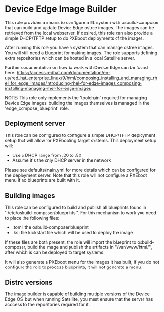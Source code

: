 # Device Edge Image Builder
This role provides a means to configure a EL system with osbuild-composer that
can build and update Device Edge ostree images. The images can be retrieved from the
local webserver. If desired, this role can also provide a simple DHCP/TFTP setup to
do PXEboot deployments of the images.

After running this role you have a system that can manage ostree images. You will still need a blueprint for making images. The role supports defining extra repositories which can be hosted in a local Satellite server.

Further documentation on how to work with Device Edge can be found here: https://access.redhat.com/documentation/en-us/red_hat_enterprise_linux/9/html/composing_installing_and_managing_rhel_for_edge_images/introducing-rhel-for-edge-images_composing-installing-managing-rhel-for-edge-images

NOTE: This role only implements the 'toolchain' required for managing Device Edge images, building the images themselves is managed in the 'edge_compose_blueprint' role.

## Deployment server
This role can be configured to configure a simple DHCP/TFTP deployment setup that will allow for PXEbooting target systems. This deployment setup will:

  * Use a DHCP range from <subnet>.20 to <subnet>.50
  * Assume it's the only DHCP server in the network

Please see defaults/main.yml for more details which can be configured for the deployment server. Note that this role will not configure a PXEboot menu if no blueprints are built with it.

## Building images
This role can be configured to build and publish all blueprints found in ''/etc/osbuild-composer/blueprints''. For this mechanism to work you need to place the following files:

  * <image>.toml: the osbuild-composer blueprint
  * <image>.ks: the kickstart file which will be used to deploy the image

If these files are both present, the role will import the blueprint to osbuild-composer, build the image and publish the artifacts in ''/var/www/html/<image>'', after which is can be deployed to target systems.

It will also generate a PXEboot menu for the images it has built, if you do not configure the role to process blueprints, it will not generate a menu.

## Distro versions
The image builder is capable of building multiple versions of the Device Edge OS, but when running Satellite, you must ensure that the server has acccess to the repositories required for it.
